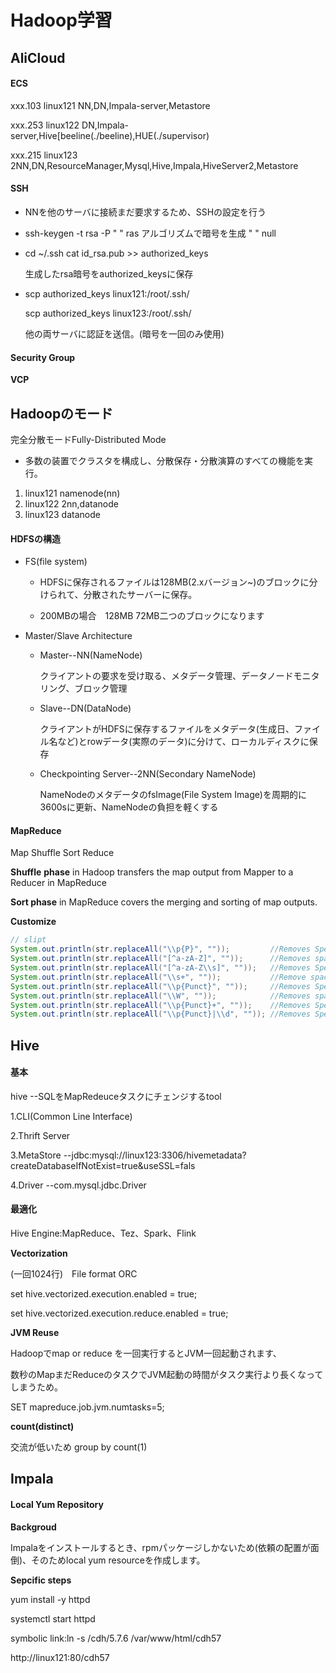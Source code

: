 # **Hadoop学習**

## **AliCloud**

#### **ECS**

xxx.103  linux121  NN,DN,Impala-server,Metastore

xxx.253  linux122  DN,Impala-server,Hive[beeline(./beeline),HUE(./supervisor)

xxx.215    linux123  2NN,DN,ResourceManager,Mysql,Hive,Impala,HiveServer2,Metastore 


#### SSH

-  NNを他のサーバに接続まだ要求するため、SSHの設定を行う

- ssh-keygen -t rsa -P " "  ras アルゴリズムで暗号を生成 " " null

- cd ~/.ssh  cat id_rsa.pub >>  authorized_keys

  生成したrsa暗号をauthorized_keysに保存

- scp authorized_keys linux121:/root/.ssh/ 

  scp authorized_keys linux123:/root/.ssh/

  他の両サーバに認証を送信。(暗号を一回のみ使用)

#### **Security Group**

**VCP**



## **Hadoopのモード**

完全分散モードFully-Distributed Mode

- 多数の装置でクラスタを構成し、分散保存・分散演算のすべての機能を実行。

1. linux121  namenode(nn)
2. linux122  2nn,datanode
3. linux123   datanode

#### **HDFSの構造**

- FS(file system)

  - HDFSに保存されるファイルは128MB(2.xバージョン~)のブロックに分けられて、分散されたサーバーに保存。

  - 200MBの場合　128MB 72MB二つのブロックになります

- Master/Slave Architecture

  - Master--NN(NameNode)  

    クライアントの要求を受け取る、メタデータ管理、データノードモニタリング、ブロック管理

  - Slave--DN(DataNode)

    クライアントがHDFSに保存するファイルをメタデータ(生成日、ファイル名など)とrowデータ(実際のデータ)に分けて、ローカルディスクに保存

  - Checkpointing Server--2NN(Secondary NameNode)

    NameNodeのメタデータのfsImage(File System Image)を周期的に3600sに更新、NameNodeの負担を軽くする

#### **MapReduce**

Map Shuffle Sort Reduce 

**Shuffle** **phase** in Hadoop transfers the map output from Mapper to a Reducer in MapReduce

**Sort phase** in MapReduce covers the merging and sorting of map outputs.

**Customize**

```java
// slipt 
System.out.println(str.replaceAll("\\p{P}", ""));         //Removes Special characters only
System.out.println(str.replaceAll("[^a-zA-Z]", ""));      //Removes space, Special Characters and digits
System.out.println(str.replaceAll("[^a-zA-Z\\s]", ""));   //Removes Special Characters and Digits
System.out.println(str.replaceAll("\\s+", ""));           //Remove spaces only
System.out.println(str.replaceAll("\\p{Punct}", ""));     //Removes Special characters only
System.out.println(str.replaceAll("\\W", ""));            //Removes space, Special Characters but not digits
System.out.println(str.replaceAll("\\p{Punct}+", ""));    //Removes Special characters only
System.out.println(str.replaceAll("\\p{Punct}|\\d", "")); //Removes Special Characters and Digits
```

## **Hive**

#### **基本**

hive --SQLをMapRedeuceタスクにチェンジするtool

1.CLI(Common Line Interface)

2.Thrift Server

3.MetaStore --jdbc:mysql://linux123:3306/hivemetadata?createDatabaseIfNotExist=true&amp;useSSL=fals

4.Driver --com.mysql.jdbc.Driver

#### **最適化**

Hive Engine:MapReduce、Tez、Spark、Flink

**Vectorization**  

(一回1024行)　File format ORC

set hive.vectorized.execution.enabled = true; 

set hive.vectorized.execution.reduce.enabled = true;

**JVM Reuse** 

Hadoopでmap or reduce を一回実行するとJVM一回起動されます、

数秒のMapまだReduceのタスクでJVM起動の時間がタスク実行より長くなってしまうため。

SET mapreduce.job.jvm.numtasks=5;

**count(distinct)** 

交流が低いため group by count(1)

## **Impala**

#### **Local Yum Repository**

**Backgroud**

Impalaをインストールするとき、rpmパッケージしかないため(依頼の配置が面倒)、そのためlocal yum resourceを作成します。

**Sepcific steps**

yum install -y httpd

systemctl start httpd

symbolic link:ln -s /cdh/5.7.6 /var/www/html/cdh57

http://linux121:80/cdh57
